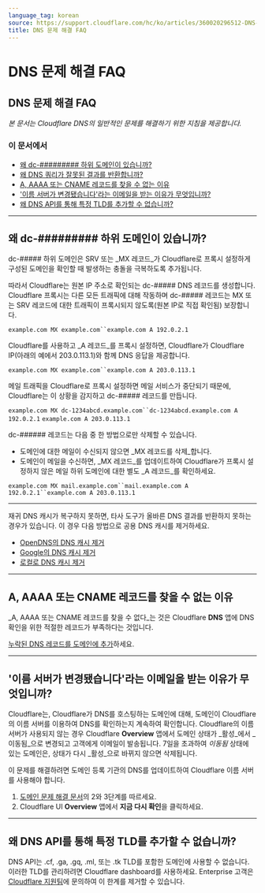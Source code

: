 ```yaml
---
language_tag: korean
source: https://support.cloudflare.com/hc/ko/articles/360020296512-DNS-%EB%AC%B8%EC%A0%9C-%ED%95%B4%EA%B2%B0-FAQ
title: DNS 문제 해결 FAQ
---
```


# DNS 문제 해결 FAQ

## DNS 문제 해결 FAQ

_본 문서는 Cloudflare DNS의 일반적인 문제를 해결하기 위한 지침을 제공합니다._

### 이 문서에서

-   [왜 dc-######### 하위 도메인이 있습니까?](https://support.cloudflare.com/hc/ko/articles/360020296512-DNS-%EB%AC%B8%EC%A0%9C-%ED%95%B4%EA%B2%B0-FAQ#h_84167303211544035341530)
-   [왜 DNS 쿼리가 잘못된 결과를 반환합니까?](https://support.cloudflare.com/hc/ko/articles/360020296512-DNS-%EB%AC%B8%EC%A0%9C-%ED%95%B4%EA%B2%B0-FAQ#h_62993872051544035354776)
-   [A, AAAA 또는 CNAME 레코드를 찾을 수 없는 이유](https://support.cloudflare.com/hc/ko/articles/360020296512-DNS-%EB%AC%B8%EC%A0%9C-%ED%95%B4%EA%B2%B0-FAQ#h_75993570981544035362746)
-   ['이름 서버가 변경됐습니다'라는 이메일을 받는 이유가 무엇입니까?](https://support.cloudflare.com/hc/ko/articles/360020296512-DNS-%EB%AC%B8%EC%A0%9C-%ED%95%B4%EA%B2%B0-FAQ#h_752983037101544035373001)
-   [왜 DNS API를 통해 특정 TLD를 추가할 수 없습니까?](https://support.cloudflare.com/hc/ko/articles/360020296512-DNS-%EB%AC%B8%EC%A0%9C-%ED%95%B4%EA%B2%B0-FAQ#h_84167303211544035341531)

___

## 왜 dc-######### 하위 도메인이 있습니까?

dc-##### 하위 도메인은 SRV 또는 _MX 레코드_가 Cloudflare로 프록시 설정하게 구성된 도메인을 확인할 때 발생하는 충돌을 극복하도록 추가됩니다.

따라서 Cloudflare는 원본 IP 주소로 확인되는 dc-##### DNS 레코드를 생성합니다. Cloudflare 프록시는 다른 모든 트래픽에 대해 작동하며 dc-##### 레코드는 MX 또는 SRV 레코드에 대한 트래픽이 프록시되지 않도록(원본 IP로 직접 확인됨) 보장합니다.


`example.com MX example.com``example.com A 192.0.2.1`

Cloudflare를 사용하고 _A 레코드_를 프록시 설정하면, Cloudflare가 Cloudflare IP(아래의 예에서 203.0.113.1)와 함께 DNS 응답을 제공합니다.

`example.com MX example.com``example.com A 203.0.113.1`

메일 트래픽을 Cloudflare로 프록시 설정하면 메일 서비스가 중단되기 때문에, Cloudflare는 이 상황을 감지하고 dc-##### 레코드를 만듭니다.

`example.com MX dc-1234abcd.example.com``dc-1234abcd.example.com A 192.0.2.1` `example.com A 203.0.113.1`

dc-###### 레코드는 다음 중 한 방법으로만 삭제할 수 있습니다.

-   도메인에 대한 메일이 수신되지 않으면 _MX 레코드를 삭제_합니다.
-   도메인이 메일을 수신하면, _MX 레코드_를 업데이트하여 Cloudflare가 프록시 설정하지 않은 메일 하위 도메인에 대한 별도 _A 레코드_를 확인하세요.

`example.com MX mail.example.com``mail.example.com A 192.0.2.1``example.com A 203.0.113.1`

___

재귀 DNS 캐시가 복구하지 못하면, 타사 도구가 올바른 DNS 결과를 반환하지 못하는 경우가 있습니다. 이 경우 다음 방법으로 공용 DNS 캐시를 제거하세요.

-   [OpenDNS의 DNS 캐시 제거](http://www.opendns.com/support/cache/)
-   [Google의 DNS 캐시 제거](https://developers.google.com/speed/public-dns/cache)
-   [로컬로 DNS 캐시 제거](https://documentation.cpanel.net/display/CKB/How%2BTo%2BClear%2BYour%2BDNS%2BCache)

___

## A, AAAA 또는 CNAME 레코드를 찾을 수 없는 이유

_A, AAAA 또는 CNAME 레코드를 찾을 수 없다_는 것은 Cloudflare **DNS** 앱에 DNS 확인을 위한 적절한 레코드가 부족하다는 것입니다.

[누락된 DNS 레코드를 도메인에 추가](https://developers.cloudflare.com/dns/manage-dns-records/how-to/create-dns-records)하세요.

___

## '이름 서버가 변경됐습니다'라는 이메일을 받는 이유가 무엇입니까?

Cloudflare는, Cloudflare가 DNS를 호스팅하는 도메인에 대해, 도메인이 Cloudflare의 이름 서버를 이용하여 DNS를 확인하는지 계속하여 확인합니다. Cloudflare의 이름 서버가 사용되지 않는 경우 Cloudflare **Overview** 앱에서 도메인 상태가 _활성_에서 _이동됨_으로 변경되고 고객에게 이메일이 발송됩니다. 7일을 초과하여 _이동됨_ 상태에 있는 도메인은, 상태가 다시 _활성_으로 바뀌지 않으면 삭제됩니다.

이 문제를 해결하려면 도메인 등록 기관의 DNS를 업데이트하여 Cloudflare 이름 서버를 사용해야 합니다.

1.  [도메인 문제 해결 문서](https://support.cloudflare.com/hc/en-us/articles/221327488-Why-was-my-domain-deleted-from-Cloudflare-)의 2와 3단계를 따르세요.
2.  Cloudflare UI **Overview** 앱에서 **지금 다시 확인**을 클릭하세요.

___

## 왜 DNS API를 통해 특정 TLD를 추가할 수 없습니까?

DNS API는 .cf, .ga, .gq, .ml, 또는 .tk TLD를 포함한 도메인에 사용할 수 없습니다. 이러한 TLD를 관리하려면 Cloudflare dashboard를 사용하세요. Enterprise 고객은 [Cloudflare 지원팀](https://support.cloudflare.com/hc/articles/200172476#h_4b8753c8-f422-4c74-9e8e-07026c4da730)에 문의하여 이 한계를 제거할 수 있습니다.
